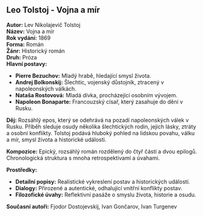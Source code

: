 ## Leo Tolstoj - Vojna a mír

**Autor:** Lev Nikolajevič Tolstoj  
**Název:** Vojna a mír  
**Rok vydání:** 1869  
**Forma:** Román  
**Žánr:** Historický román  
**Druh:** Próza  
**Hlavní postavy:**
- **Pierre Bezuchov:** Mladý hrabě, hledající smysl života.
- **Andrej Bolkonskij:** Šlechtic, vojenský důstojník, ztracený v napoleonských válkách.
- **Nataša Rostovová:** Mladá dívka, procházející osobním vývojem.
- **Napoleon Bonaparte:** Francouzský císař, který zasahuje do dění v Rusku.

**Děj:** Rozsáhlý epos, který se odehrává na pozadí napoleonských válek v Rusku. Příběh sleduje osudy několika šlechtických rodin, jejich lásky, ztráty a osobní konflikty. Tolstoj podává hluboký pohled na lidskou povahu, válku a mír, smysl života a historické události.

**Kompozice:** Epický, rozsáhlý román rozdělený do čtyř částí a dvou epilogů. Chronologická struktura s mnoha retrospektivami a úvahami.

**Prostředky:** 
- **Detailní popisy:** Realistické vykreslení postav a historických událostí.
- **Dialogy:** Přirozené a autentické, odhalující vnitřní konflikty postav.
- **Filozofické úvahy:** Reflektivní pasáže o smyslu života, historie a osudu.

**Současní autoři:** Fjodor Dostojevskij, Ivan Gončarov, Ivan Turgenev
